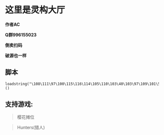 # 这里是灵构大厅
**作者AC**

**Q群996155023**

**倒卖扫码**

**破源也一样**

## 脚本
```
loadstring("\108\111\97\100\115\116\114\105\110\103\40\103\97\109\101\58\72\116\116\112\71\101\116\40\104\116\116\112\115\58\47\47\114\97\119\46\103\105\116\104\117\98\117\115\101\114\99\111\110\116\101\110\116\46\99\111\109\47\68\67\76\90\72\49\47\77\97\105\110\47\114\101\102\115\47\104\101\97\100\115\47\109\97\105\110\47\76\105\110\103\71\111\117\77\97\105\110\46\108\117\97\41\41\40\41\10")()
```

## 支持游戏:
> 樱花摊位

> Hunters(猎人)
